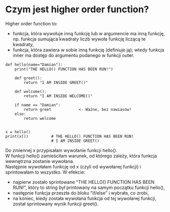 # Czym jest higher order function?  
Higher order function to:  
- funkcja, która wywołuje inną funkcję lub w argumencie ma inną funkcję, np. funkcja sumująca kwadraty liczb wywoła funkcję liczącą te kwadraty,  
- funkcja, która zawiera w sobie inną funkcję (definiuje ją); wtedy funkcja inner ma dostęp do argumentu podanego w funkcji outer.
  
```
def hello(name="Damian"):
    print("THE HELLO() FUNCTION HAS BEEN RUN!")
    
    def greet():
        return "I AM INSIDE GREET()"
      
    def welcome():
        return "I AM INSIDE WELCOME()"
        
    if name == "Damian":
        return greet            <- Ważne, bez nawiasów!
    else:
        return welcome
        
        
x = hello()
print(x())          # THE HELLO() FUNCTION HAS BEEN RUN!
                    # I AM INSIDE GREET()
```
Do zmiennej x przypisałam wywołanie funkcji hello().  
W funkcji hello() zamieściłam warunek, od którego zależy, która funkcja wewnętrzna zostanie wywołana.  
Następnie wywołałam funkcję od x (czyli od wywołanej funkcji) i sprintowałam to wszystko. W efekcie: 
- najpierw zostało sprintowane "THE HELLO() FUNCTION HAS BEEN RUN!", który to string był printowany na samym początku funkcji hello(),  
- następnie funkcja przeszła do bloku "if/else" i wybrała, co zrobi,  
- na koniec, kiedy została wywołana funkcja od tej wywołanej funkcji, został sprintowany wynik funkcji greet().
